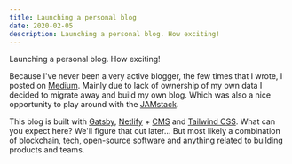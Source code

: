 ```yaml
---
title: Launching a personal blog
date: 2020-02-05
description: Launching a personal blog. How exciting!
---
```

Launching a personal blog. How exciting!

Because I've never been a very active blogger, the few times that I wrote, I posted on [Medium](https://medium.com/@wslyvh). Mainly due to lack of ownership of my own data I decided to migrate away and build my own blog. Which was also a nice opportunity to play around with the [JAMstack](https://jamstack.org/).

This blog is built with [Gatsby](https://www.gatsbyjs.org/), [Netlify](https://www.netlify.com/) + [CMS](https://www.netlifycms.org/) and [Tailwind CSS](https://tailwindcss.com/). What can you expect here? We'll figure that out later... But most likely a combination of blockchain, tech, open-source software and anything related to building products and teams.